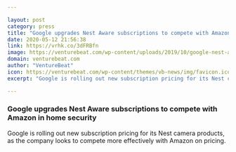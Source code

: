 ```yaml
---

layout: post
category: press
title: "Google upgrades Nest Aware subscriptions to compete with Amazon in home security"
date: 2020-05-12 21:56:38
link: https://vrhk.co/3dFRBfn
image: https://venturebeat.com/wp-content/uploads/2019/10/google-nest-aware-app.jpg?w=1200&strip=all
domain: venturebeat.com
author: "VentureBeat"
icon: https://venturebeat.com/wp-content/themes/vb-news/img/favicon.ico
excerpt: "Google is rolling out new subscription pricing for its Nest camera products, as the company looks to compete more effectively with Amazon on pricing."

---
```


### Google upgrades Nest Aware subscriptions to compete with Amazon in home security

Google is rolling out new subscription pricing for its Nest camera products, as the company looks to compete more effectively with Amazon on pricing.